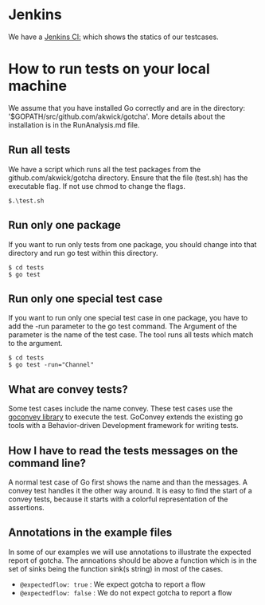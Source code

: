 # Jenkins

We have a [Jenkins CI:](https://envisage.ifi.uio.no:8080/jenkins/view/Vs-dev/job/GoRETech/) which shows the statics of our testcases.


# How to run tests on your local machine

We assume that you have installed Go correctly and are in the directory: '$GOPATH/src/github.com/akwick/gotcha'.
More details about the installation is in the RunAnalysis.md file.

## Run all tests

We have a script which runs all the test packages from the github.com/akwick/gotcha directory.
Ensure that the file (test.sh) has the executable flag. If not use chmod to change the flags.

```
$.\test.sh
```

## Run only one package

If you want to run only tests from one package, you should change into that directory and run go test within this directory.

```
$ cd tests
$ go test
```

## Run only one special test case

If you want to run only one special test case in one package, you have to add the -run parameter to the go test command. The Argument of the parameter is the name of the test case. The tool runs all tests which match to the argument.

```
$ cd tests
$ go test -run="Channel"
```

## What are convey tests?

Some test cases include the name convey.
These test cases use the [goconvey library]() to execute the test.
GoConvey extends the existing go tools with a Behavior-driven Development framework for writing tests.

## How I have to read the tests messages on the command line?

A normal test case of Go first shows the name and than the messages.
A convey test handles it the other way around.
It is easy to find the start of a convey tests, because it starts with a colorful representation of the assertions.

## Annotations in the example files

In some of our examples we will use annotations to illustrate the expected report of gotcha.
The annoations should be above a function which is in the set of sinks being the function sink(s string) in most of the cases.

* `@expectedflow: true` : We expect gotcha to report a flow
* `@expectedflow: false` : We do not expect gotcha to report a flow
